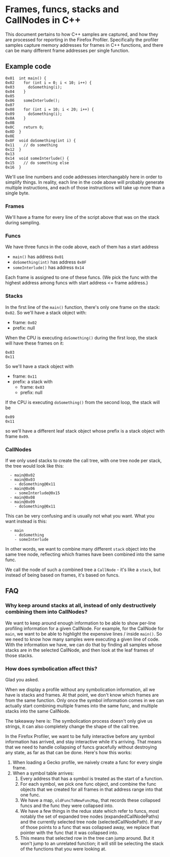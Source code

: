 # Frames, funcs, stacks and CallNodes in C++

This document pertains to how C++ samples are captured, and how they are processed for reporting in the Firefox Profiler. Specifically the profiler samples capture memory addresses for frames in C++ functions, and there can be many different frame addresses per single function.

## Example code

```
0x01  int main() {
0x02    for (int i = 0; i < 10; i++) {
0x03      doSomething(i);
0x04    }
0x05
0x06    someInterlude();
0x07
0x08    for (int i = 10; i < 20; i++) {
0x09      doSomething(i);
0x0A    }
0x0B
0x0C    return 0;
0x0D  }
0x0E
0x0F  void doSomething(int i) {
0x11    // do something
0x12  }
0x13
0x14  void someInterlude() {
0x15    // do something else
0x16  }
```

We'll use line numbers and code addresses interchangably here in order to simplify things. In reality, each line in the code above will probably generate multiple instructions, and each of those instructions will take up more than a single byte.

### Frames

We'll have a frame for every line of the script above that was on the stack during sampling.

### Funcs

We have three funcs in the code above, each of them has a start address

- `main()` has address `0x01`
- `doSomething(int)` has address `0x0F`
- `someInterlude()` has address `0x14`

Each frame is assigned to one of these funcs. (We pick the func with the highest address among funcs with start address <= frame address.)

### Stacks

In the first line of the `main()` function, there's only one frame on the stack: `0x02`. So we'll have a stack object with:

- frame: `0x02`
- prefix: null

When the CPU is executing `doSomething()` during the first loop, the stack will have these frames on it:

```
0x03
0x11
```

So we'll have a stack object with

- frame: `0x11`
- prefix: a stack with
  - frame: `0x03`
  - prefix: null

If the CPU is executing `doSomething()` from the second loop, the stack will be

```
0x09
0x11
```

so we'll have a different leaf stack object whose prefix is a stack object with frame `0x09`.

### CallNodes

If we only used stacks to create the call tree, with one tree node per stack, the tree would look like this:

```
  - main@0x02
  - main@0x03
    - doSomething@0x11
  - main@0x06
    - someInterlude@0x15
  - main@0x08
  - main@0x09
    - doSomething@0x11
```

This can be very confusing and is usually not what you want. What you want instead is this:

```
  - main
    - doSomething
    - someInterlude
```

In other words, we want to combine many different `stack` object into the same tree node, reflecting which frames have been combined into the same func.

We call the node of such a combined tree a `CallNode` - it's like a `stack`, but instead of being based on frames, it's based on funcs.

## FAQ

### Why keep around stacks at all, instead of only destructively combining them into CallNodes?

We want to keep around enough information to be able to show per-line profiling information for a given CallNode. For example, for the CallNode for `main`, we want to be able to highlight the expensive lines / inside `main()`. So we need to know how many samples were executing a given line of code. With the information we have, we can do that by finding all samples whose stacks are in the selected CallNode, and then look at the leaf frames of those stacks.

### How does symbolication affect this?

Glad you asked.

When we display a profile without any symbolication information, all we have is stacks and frames. At that point, we don't know which frames are from the same function. Only once the symbol information comes in we can actually start combining multiple frames into the same func, and multiple stacks into the same CallNode.

The takeaway here is: The symbolication process doesn't only give us strings, it can also completely change the shape of the call tree.

In the Firefox Profiler, we want to be fully interactive before any symbol information has arrived, and stay interactive while it's arriving. That means that we need to handle collapsing of funcs gracefully without destroying any state, as far as that can be done. Here's how this works:

1.  When loading a Gecko profile, we naively create a func for every single frame.
2.  When a symbol table arrives:
    1. Every address that has a symbol is treated as the start of a function.
    2. For each symbol, we pick one func object, and combine the func objects that we created for all frames in that address range into that one func.
    3. We have a map, `oldFuncToNewFuncMap`, that records these collapsed funcs and the func they were collapsed into.
    4. We have a few things in the redux state which refer to funcs, most notably the set of expanded tree nodes (expandedCallNodePaths) and the currently selected tree node (selectedCallNodePath). If any of those points to a func that was collapsed away, we replace that pointer with the func that it was collapsed into.
    5. This means that selected row in the tree can jump around. But it won't jump to an unrelated function; it will still be selecting the stack of the functions that you were looking at.

